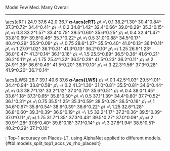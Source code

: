 Model                        Few         Med.         Many      Overall
-------------------  -----------  -----------  -----------  -----------
\acs{cRT}                   24.9         37.6         42.0         36.7
**_α_-\acs{cRT}**
_ρ_\ =\ 0.1           38.2^1.30^   30.4^0.84^   37.3^0.72^   34.4^0.41^
_ρ_\ =\ 0.2           34.8^1.42^   32.4^0.66^   39.0^0.29^   35.3^0.15^
_ρ_\ =\ 0.3           33.2^1.57^   33.4^0.75^   39.5^0.60^   35.6^0.25^
_ρ_\ =\ 0.4           32.4^1.47^   33.8^0.69^   39.8^0.46^   35.7^0.22^
_ρ_\ =\ 0.5           31.0^0.88^   34.5^0.17^   40.4^0.29^   35.9^0.09^
_ρ_\ =\ 0.75          28.6^1.27^   35.5^0.40^   41.0^0.13^   36.1^0.11^
_ρ_\ =\ 1             27.0^1.02^   36.1^0.31^   41.3^0.13^   36.2^0.10^
_ρ_\ =\ 1.25          26.9^1.23^   36.0^0.47^   41.3^0.14^   36.1^0.16^
_ρ_\ =\ 1.5           25.5^0.89^   36.5^0.36^   41.6^0.21^   36.2^0.11^
_ρ_\ =\ 1.75          25.4^1.32^   36.5^0.29^   41.5^0.23^   36.2^0.11^
_ρ_\ =\ 2             24.9^1.38^   36.6^0.49^   41.5^0.20^   36.1^0.10^
_ρ_\ =\ 3             22.3^1.56^   37.3^0.28^   41.9^0.20^   36.1^0.14^
<!--  -->
\acs{LWS}                   28.7         39.1         40.6         37.6
**_α_-\acs{LWS}**
_ρ_\ =\ 0.1           42.5^1.03^   29.5^1.01^   34.4^0.94^   33.8^0.58^
_ρ_\ =\ 0.2           41.3^1.30^   31.0^0.81^   35.5^0.81^   34.6^0.44^
_ρ_\ =\ 0.3           38.7^1.13^   33.2^1.12^   37.0^0.70^   35.6^0.51^
_ρ_\ =\ 0.4           38.0^1.45^   33.6^1.18^   37.3^0.65^   35.8^0.50^
_ρ_\ =\ 0.5           37.1^1.39^   34.4^0.80^   37.7^0.52^   36.1^0.31^
_ρ_\ =\ 0.75          35.5^1.25^   35.3^0.59^   38.5^0.28^   36.5^0.16^
_ρ_\ =\ 1             34.6^0.97^   35.8^0.54^   38.6^0.39^   36.6^0.22^
_ρ_\ =\ 1.25          32.6^1.28^   36.8^0.60^   39.3^0.39^   36.9^0.19^
_ρ_\ =\ 1.5           32.2^1.17^   37.2^0.36^   39.5^0.39^   37.0^0.11^
_ρ_\ =\ 1.75          31.7^1.35^   37.3^0.43^   39.5^0.27^   37.0^0.09^
_ρ_\ =\ 2             30.9^1.28^   37.6^0.40^   39.8^0.18^   37.1^0.14^
_ρ_\ =\ 3             27.8^1.94^   38.5^0.51^   40.2^0.29^   37.1^0.10^

: Top-1 accuracy on Places-LT, using AlphaNet applied to different models. {#tbl:models_split_top1_accs_vs_rho_placeslt}
